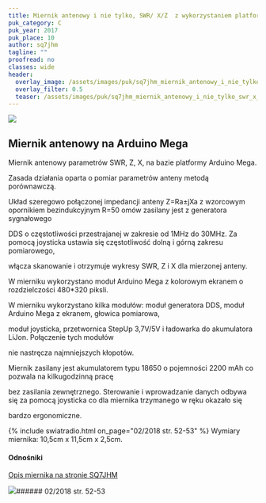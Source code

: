 ```yaml
---
title: Miernik antenowy i nie tylko, SWR/ X/Z  z wykorzystaniem platformy Arduino Mega
puk_category: C
puk_year: 2017
puk_place: 10
author: sq7jhm
tagline: ""
proofread: no
classes: wide
header:
  overlay_image: /assets/images/puk/sq7jhm_miernik_antenowy_i_nie_tylko_swr_x_z_z_wykorzystaniem_platformy_arduino_mega.jpg
  overlay_filter: 0.5
  teaser: /assets/images/puk/sq7jhm_miernik_antenowy_i_nie_tylko_swr_x_z_z_wykorzystaniem_platformy_arduino_mega.jpg
---
```






 



![](assets/data/img/projects/2017-10-0.jpg) 



Miernik antenowy na Arduino Mega
--------------------------------





 Miernik antenowy parametrów SWR, Z, X, na bazie platformy Arduino Mega.

Zasada działania oparta o pomiar parametrów anteny metodą porównawczą.






 Układ szeregowo połączonej impedancji anteny Z=Ra±jXa z wzorcowym opornikiem bezindukcyjnym R=50 omów zasilany jest z generatora sygnałowego

 DDS o częstotliwości przestrajanej w zakresie od 1MHz do 30MHz. Za pomocą joysticka ustawia się częstotliwość dolną i górną zakresu pomiarowego,

 włącza skanowanie i otrzymuje wykresy SWR, Z i X dla mierzonej anteny.






W mierniku wykorzystano moduł Arduino Mega z kolorowym ekranem o rozdzielczości 480\*320 piksli.






W mierniku wykorzystano kilka modułów: moduł generatora DDS, moduł Arduino Mega z ekranem, głowica pomiarowa,

moduł joysticka, przetwornica StepUp 3,7V/5V i ładowarka do akumulatora LiJon. Połączenie tych modułów

nie nastręcza najmniejszych kłopotów.






Miernik zasilany jest akumulatorem typu 18650 o pojemności 2200 mAh co pozwala na kilkugodzinną pracę

bez zasilania zewnętrznego. Sterowanie i wprowadzanie danych odbywa się za pomocą joysticka co dla miernika trzymanego w ręku okazało się

bardzo ergonomiczne.





{% include swiatradio.html on_page="02/2018 str. 52-53" %}
Wymiary miernika: 10,5cm x 11,5cm x 2,5cm.







#### Odnośniki

[Opis miernika na stronie SQ7JHM](https://sq7jhm.pzk.pl/swrmeter.html)

 



![](assets/img/logo/sr_logo_s.jpg)###### 02/2018 str. 52-53

 





 


